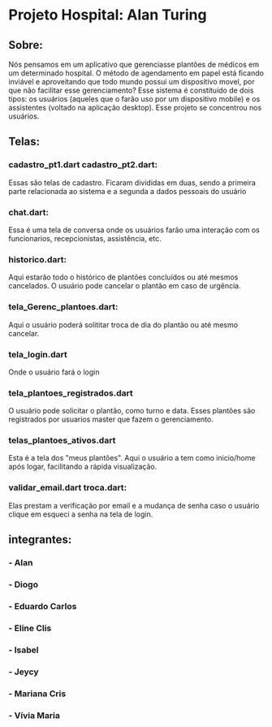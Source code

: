 # Projeto Hospital: Alan Turing
## Sobre:
Nós pensamos em um aplicativo que gerenciasse plantões de médicos em um determinado hospital. O método de agendamento em papel está ficando inviável e aproveitando que todo mundo possui um dispositivo movel, por que não facilitar esse gerenciamento? Esse sistema é constituído de dois tipos: os usuários (aqueles que o farão uso por um dispositivo mobile) e os assistentes (voltado na aplicação desktop). Esse projeto se concentrou nos usuários. 

## Telas:
### cadastro_pt1.dart cadastro_pt2.dart:
Essas são telas de cadastro. Ficaram divididas em duas, sendo a primeira parte relacionada ao sistema e a segunda a dados pessoais do usuário

### chat.dart:
Essa é uma tela de conversa onde os usuários farão uma interação com os funcionarios, recepcionistas, assistência, etc.

### historico.dart:
Aqui estarão todo o histórico de plantões concluídos ou até mesmos cancelados. O usuário pode cancelar o plantão em caso de urgência.

### tela_Gerenc_plantoes.dart:
Aqui o usuário poderá solititar troca de dia do plantão ou até mesmo cancelar.

### tela_login.dart
Onde o usuário fará o login

### tela_plantoes_registrados.dart
O usuário pode solicitar o plantão, como turno e data. Esses plantões são registrados por usuarios master que fazem o gerenciamento.

### telas_plantoes_ativos.dart
Esta é a tela dos "meus plantões". Aqui o usuário a tem como inicio/home após logar, facilitando a rápida visualização.

### validar_email.dart troca.dart:
Elas prestam a verificação por email e a mudança de senha caso o usuário clique em esqueci a senha na tela de login.

## integrantes:
### - Alan
### - Diogo
### - Eduardo Carlos
### - Eline Clis
### - Isabel
### - Jeycy
### - Mariana Cris
### - Vívia Maria

